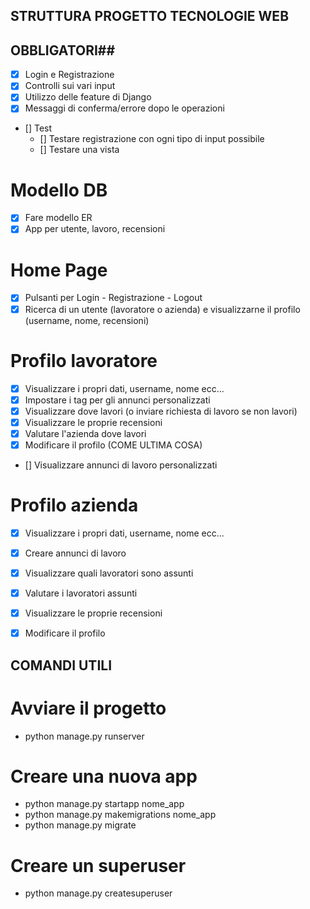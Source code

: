 ## STRUTTURA PROGETTO TECNOLOGIE WEB ##

## OBBLIGATORI##
- [x] Login e Registrazione
- [x] Controlli sui vari input
- [x] Utilizzo delle feature di Django
- [x] Messaggi di conferma/errore dopo le operazioni
- [] Test
    - [] Testare registrazione con ogni tipo di input possibile
    - [] Testare una vista

# Modello DB
- [x] Fare modello ER
- [x] App per utente, lavoro, recensioni

# Home Page
- [x] Pulsanti per Login - Registrazione - Logout
- [x] Ricerca di un utente (lavoratore o azienda) e visualizzarne il profilo (username, nome, recensioni)

# Profilo lavoratore
- [x] Visualizzare i propri dati, username, nome ecc...
- [x] Impostare i tag per gli annunci personalizzati
- [x] Visualizzare dove lavori (o inviare richiesta di lavoro se non lavori)
- [x] Visualizzare le proprie recensioni
- [x] Valutare l'azienda dove lavori
- [x] Modificare il profilo (COME ULTIMA COSA)
- [] Visualizzare annunci di lavoro personalizzati

# Profilo azienda
- [x] Visualizzare i propri dati, username, nome ecc...
- [x] Creare annunci di lavoro
- [x] Visualizzare quali lavoratori sono assunti
- [x] Valutare i lavoratori assunti
- [x] Visualizzare le proprie recensioni
- [x] Modificare il profilo


## COMANDI UTILI ##

# Avviare il progetto
- python manage.py runserver

# Creare una nuova app
- python manage.py startapp nome_app
- python manage.py makemigrations nome_app
- python manage.py migrate

# Creare un superuser
- python manage.py createsuperuser